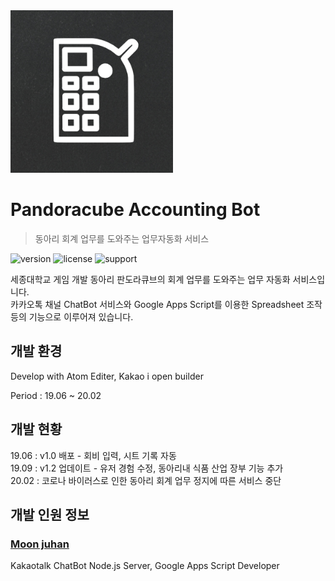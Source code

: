 
<img src="./PAB_Logo.png" width="260">

# Pandoracube Accounting Bot

> 동아리 회계 업무를 도와주는 업무자동화 서비스

![version] ![license] ![support]

세종대학교 게임 개발 동아리 판도라큐브의 회계 업무를 도와주는 업무 자동화 서비스입니다.   
카카오톡 채널 ChatBot 서비스와 Google Apps Script를 이용한 Spreadsheet 조작 등의 기능으로 이루어져 있습니다.

## 개발 환경

Develop with Atom Editer, Kakao i open builder

Period : 19.06 ~ 20.02

## 개발 현황

19.06 : v1.0 배포 - 회비 입력, 시트 기록 자동  
19.09 : v1.2 업데이트 - 유저 경험 수정, 동아리내 식품 산업 장부 기능 추가   
20.02 : 코로나 바이러스로 인한 동아리 회계 업무 정지에 따른 서비스 중단

## 개발 인원 정보

### [Moon juhan](https://github.com/MoonJuhan)

Kakaotalk ChatBot Node.js Server, Google Apps Script Developer

[version]: https://img.shields.io/badge/version-v1.2-green
[license]:https://img.shields.io/badge/license-MIT-blue.svg
[support]: https://img.shields.io/badge/support-End-black
